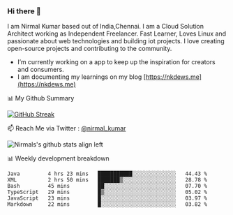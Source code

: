 ### Hi there 👋

 I am Nirmal Kumar based out of India,Chennai. I am a Cloud Solution Architect working as Independent Freelancer. Fast Learner, Loves Linux and passionate about web technologies and building iot projects. I love creating open-source projects and contributing to the community.

- I’m currently working on a app to keep up the inspiration for creators and consumers.
- I am documenting my learnings on my blog [https://nkdews.me](https://nkdews.me)


📊 My Github Summary

[![GitHub Streak](https://github-readme-streak-stats.herokuapp.com?user=nk-gears&theme=dark&hide_border=true&date_format=M%20j%5B%2C%20Y%5D)](https://git.io/streak-stats)


📫 Reach Me via  Twitter : [@nirmal_kumar](https://twitter.com/nirmal_kumar)

![Nirmals's github stats align left](https://github-readme-stats.vercel.app/api?username=nk-gears&show_icons=true)


📊 Weekly development breakdown

<!--START_SECTION:waka-->

```text
Java         4 hrs 23 mins   ███████████░░░░░░░░░░░░░░   44.43 %
XML          2 hrs 50 mins   ███████▒░░░░░░░░░░░░░░░░░   28.78 %
Bash         45 mins         ██░░░░░░░░░░░░░░░░░░░░░░░   07.70 %
TypeScript   29 mins         █▒░░░░░░░░░░░░░░░░░░░░░░░   05.02 %
JavaScript   23 mins         █░░░░░░░░░░░░░░░░░░░░░░░░   03.97 %
Markdown     22 mins         █░░░░░░░░░░░░░░░░░░░░░░░░   03.82 %
```

<!--END_SECTION:waka-->


